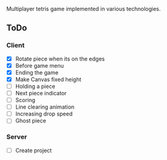 Multiplayer tetris game implemented in various technologies.

## ToDo
### Client
- [X] Rotate piece when its on the edges
- [X] Before game menu
- [X] Ending the game
- [X] Make Canvas fixed height
- [ ] Holding a piece
- [ ] Next piece indicator
- [ ] Scoring
- [ ] Line clearing animation
- [ ] Increasing drop speed
- [ ] Ghost piece

### Server
- [ ] Create project
